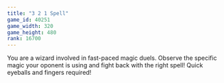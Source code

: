 ```yaml
---
title: "3 2 1 Spell"
game_id: 40251
game_width: 320
game_height: 480
rank: 16700
---
```

You are a wizard involved in fast-paced magic duels. Observe the specific magic your oponent is using and fight back with the right spell! Quick eyeballs and fingers required!